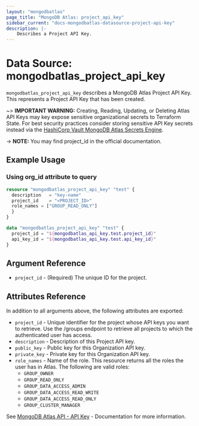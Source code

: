 ```yaml
---
layout: "mongodbatlas"
page_title: "MongoDB Atlas: project_api_key"
sidebar_current: "docs-mongodbatlas-datasource-project-api-key"
description: |-
    Describes a Project API Key.
---
```


# Data Source: mongodbatlas_project_api_key

`mongodbatlas_project_api_key` describes a MongoDB Atlas Project API Key. This represents a Project API Key that has been created.

~> **IMPORTANT WARNING:**  Creating, Reading, Updating, or Deleting Atlas API Keys may key expose sensitive organizational secrets to Terraform State. For best security practices consider storing sensitive API Key secrets instead via the [HashiCorp Vault MongoDB Atlas Secrets Engine](https://developer.hashicorp.com/vault/docs/secrets/mongodbatlas).

-> **NOTE:** You may find project_id in the official documentation.

## Example Usage

### Using org_id attribute to query
```terraform
resource "mongodbatlas_project_api_key" "test" {
  description   = "key-name"
  project_id    = "<PROJECT_ID>"
  role_names = ["GROUP_READ_ONLY"]
  }
}

data "mongodbatlas_project_api_key" "test" {
  project_id = "${mongodbatlas_api_key.test.project_id}"
  api_key_id = "${mongodbatlas_api_key.test.api_key_id}"
}
```

## Argument Reference

* `project_id` - (Required) The unique ID for the project.

## Attributes Reference

In addition to all arguments above, the following attributes are exported:

* `project_id` - Unique identifier for the project whose API keys you want to retrieve. Use the /groups endpoint to retrieve all projects to which the authenticated user has access.
* `description` - Description of this Project API key.
* `public_key` - Public key for this Organization API key.
* `private_key` - Private key for this Organization API key.
* `role_names` - Name of the role. This resource returns all the roles the user has in Atlas.
The following are valid roles:
  * `GROUP_OWNER`
  * `GROUP_READ_ONLY`
  * `GROUP_DATA_ACCESS_ADMIN`
  * `GROUP_DATA_ACCESS_READ_WRITE`
  * `GROUP_DATA_ACCESS_READ_ONLY`
  * `GROUP_CLUSTER_MANAGER`  
    
See [MongoDB Atlas API - API Key](https://www.mongodb.com/docs/atlas/reference/api/projectApiKeys/get-all-apiKeys-in-one-project/) - Documentation for more information.
